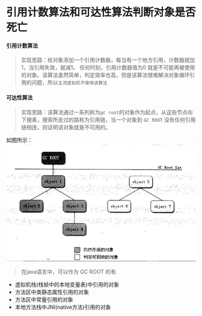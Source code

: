 # 引用计数算法和可达性算法判断对象是否死亡

#### 引用计数算法

> 实现思路：给对象添加一个引用计数器，每当有一个地方引用，计数器就加1，当引用失效，就减1。 任何时刻，引用计数器值为0 就是不可能再被使用的对象。该算法虽然简单，判定效率也高，但是该算法很难解决对象循环引用的问题，所以```主流虚拟机不使用该算法```

#### 可达性算法

> 实现思路：该算法通过一系列称为``gc root``的对象作为起点，从这些节点向下搜素，搜索所走过的路称为引用链，当一个对象到 ```GC ROOT``` 没有任何引用链相连，则证明该对象就是不可用的。

如图所示：
![x](../images/jvm-object-die.jpg)

> 在java语言中，可以作为 GC ROOT 的有
* 虚拟机栈(栈帧中的本地变量表)中引用的对象
* 方法区中类静态属性引用的对象
* 方法区中常量引用的对象
* 本地方法栈中JNI(native方法)引用的对象